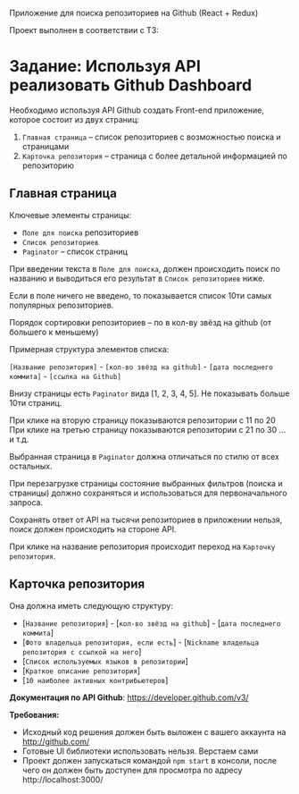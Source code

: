 Приложение для поиска репозиториев на Github (React + Redux)

Проект выполнен в соответствии с ТЗ:

# Задание: Используя API реализовать Github Dashboard
 
Необходимо используя API Github создать Front-end приложение, которое состоит из двух страниц:

1. `Главная страница` – список репозиториев с возможностью поиска и страницами
2. `Карточка репозитория` – страница с более детальной информацией по репозиторию
 
## Главная страница
 
Ключевые элементы страницы:
- `Поле для поиска` репозиториев
- `Список репозиториев`
- `Paginator` – список страниц
 
При введении текста в `Поле для поиска`, должен происходить поиск по названию и выводиться его результат в `Список репозиториев` ниже.
 
Если в поле ничего не введено, то показывается список 10ти самых популярных репозиториев.
  
Порядок сортировки репозиториев – по в кол-ву звёзд на github (от большего к меньшему)

Примерная структура элементов списка:
 
`[Название репозитория]` - `[кол-во звёзд на github]` - `[дата последнего коммита]` - `[ссылка на Github]`
 
Внизу страницы есть `Paginator` вида [1, 2, 3, 4, 5]. Не показывать больше 10ти страниц.
 
При клике на вторую страницу показываются репозитории с 11 по 20
При клике на третью страницу показываются репозитории с 21 по 30
… и т.д.
 
Выбранная страница в `Paginator` должна отличаться по стилю от всех остальных.
 
При перезагрузке страницы состояние выбранных фильтров (поиска и страницы) должно сохраняться и использоваться для первоначального запроса.
 
Сохранять ответ от API на тысячи репозиториев в приложении нельзя, поиск должен происходить на стороне API.
 
При клике на название репозитория происходит переход на `Карточку репозитория`.

## Карточка репозитория
 
Она должна иметь следующую структуру:
 
- [`Название репозитория`] - [`кол-во звёзд на github`] - [`дата последнего коммита`]
- [`Фото владельца репозитория, если есть`] - [`Nickname владельца репозитория с ссылкой на него`]
- [`Список используемых языков в репозитории`]
- [`Краткое описание репозитория`]
- [`10 наиболее активных контрибьютеров`]
 
**Документация по API Github**: https://developer.github.com/v3/
 
**Требования:**

- Исходный код решения должен быть выложен c вашего аккаунта на http://github.com/
- Готовые UI библиотеки использовать нельзя. Верстаем сами
- Проект должен запускаться командой `npm start` в консоли, после чего он должен быть доступен для просмотра по адресу http://localhost:3000/

